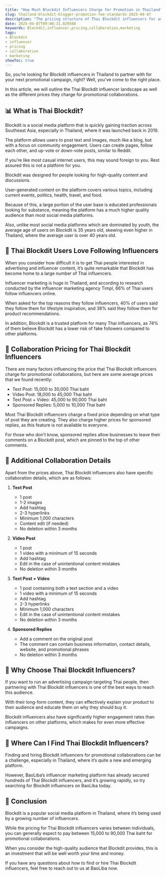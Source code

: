 ```yaml
---
title: "How Much Blockdit Influencers Charge for Promotion in Thailand"
slug: thailand-blockdit-blogger-promotion-fee-standards-2025-04-07
description: "The pricing structure of Thai Blockdit influencers for advertising and promotional collaborations."
date: 2025-04-07T09:00:31.029508
keywords: Blockdit,influencer,pricing,collaboration,marketing
tags:
- Blockdit
- influencer
- pricing
- collaboration
- marketing
showToc: true
---
```


So, you’re looking for Blockdit influencers in Thailand to partner with for your next promotional campaign, right? Well, you’ve come to the right place.

In this article, we will outline the Thai Blockdit influencer landscape as well as the different prices they charge for promotional collaborations.

## 📊 What is Thai Blockdit?

Blockdit is a social media platform that is quickly gaining traction across Southeast Asia, especially in Thailand, where it was launched back in 2019.

The platform allows users to post text and images, much like a blog, but with a focus on community engagement. Users can create pages, follow each other, and up-vote or down-vote posts, similar to Reddit.

If you’re like most casual internet users, this may sound foreign to you. Rest assured this is not a platform for you.

Blockdit was designed for people looking for high-quality content and discussions. 

User-generated content on the platform covers various topics, including current events, politics, health, travel, and food.

Because of this, a large portion of the user base is educated professionals looking for substance, meaning the platform has a much higher quality audience than most social media platforms.

Also, unlike most social media platforms which are dominated by youth, the average age of users on Blockdit is 35 years old, skewing even higher in Thailand, where the average user is over 40 years old.

## 📢 Thai Blockdit Users Love Following Influencers 

When you consider how difficult it is to get Thai people interested in advertising and influencer content, it’s quite remarkable that Blockdit has become home to a large number of Thai influencers.

Influencer marketing is huge in Thailand, and according to research conducted by the influencer marketing agency Timpl, 66% of Thai users follow influencers online.

When asked for the top reasons they follow influencers, 40% of users said they follow them for lifestyle inspiration, and 38% said they follow them for product recommendations. 

In addition, Blockdit is a trusted platform for many Thai influencers, as 74% of them believe Blockdit has a lower risk of fake followers compared to other platforms.

## 📢 Collaboration Pricing for Thai Blockdit Influencers 

There are many factors influencing the price that Thai Blockdit influencers charge for promotional collaborations, but here are some average prices that we found recently:

- Text Post: 15,000 to 30,000 Thai baht
- Video Post: 18,000 to 45,000 Thai baht
- Text Post + Video: 45,000 to 90,000 Thai baht
- Sponsored Replies: 5,000 to 10,000 Thai baht

Most Thai Blockdit influencers charge a fixed price depending on what type of post they are creating. 
They also charge higher prices for sponsored replies, as this feature is not available to everyone. 

For those who don’t know, sponsored replies allow businesses to leave their comments on a Blockdit post, which are pinned to the top of other comments.

## 📢 Additional Collaboration Details 

Apart from the prices above, Thai Blockdit influencers also have specific collaboration details, which are as follows:

1. **Text Post** 
   - 1 post
   - 1-2 images
   - Add hashtag
   - 2-3 hyperlinks
   - Minimum 1,000 characters
   - Content edit (if needed)
   - No deletion within 3 months

2. **Video Post**
   - 1 post
   - 1 video with a minimum of 15 seconds 
   - Add hashtag
   - Edit in the case of unintentional content mistakes
   - No deletion within 3 months

3. **Text Post + Video**
   - 1 post containing both a text section and a video 
   - 1 video with a minimum of 15 seconds 
   - Add hashtag
   - 2-3 hyperlinks
   - Minimum 1,000 characters
   - Edit in the case of unintentional content mistakes
   - No deletion within 3 months

4. **Sponsored Replies**
   - Add a comment on the original post
   - The comment can contain business information, contact details, website, and promotional phrases
   - No deletion within 3 months

## 📢 Why Choose Thai Blockdit Influencers? 

If you want to run an advertising campaign targeting Thai people, then partnering with Thai Blockdit influencers is one of the best ways to reach this audience.

With their long-form content, they can effectively explain your product to their audience and educate them on why they should buy it.

Blockdit influencers also have significantly higher engagement rates than influencers on other platforms, which makes for even more effective campaigns.

## 📢 Where Can I Find Thai Blockdit Influencers? 

Finding and hiring Blockdit influencers for promotional collaborations can be a challenge, especially in Thailand, where it’s quite a new and emerging platform. 

However, BaoLiba’s influencer marketing platform has already secured hundreds of Thai Blockdit influencers, and it’s growing rapidly, so try searching for Blockdit influencers on BaoLiba today. 

## 📢 Conclusion 

Blockdit is a popular social media platform in Thailand, where it’s being used by a growing number of influencers.

While the pricing for Thai Blockdit influencers varies between individuals, you can generally expect to pay between 15,000 to 90,000 Thai baht for promotional collaborations.

When you consider the high-quality audience that Blockdit provides, this is an investment that will be well worth your time and money. 

If you have any questions about how to find or hire Thai Blockdit influencers, feel free to reach out to us at BaoLiba now.